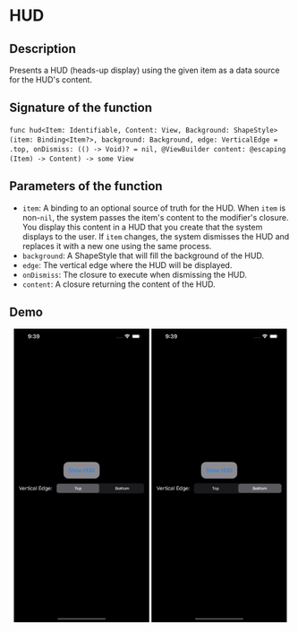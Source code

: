 # HUD

## Description 
Presents a HUD (heads-up display) using the given item as a data source for the HUD's content.

## Signature of the function 
`func hud<Item: Identifiable, Content: View, Background: ShapeStyle>(item: Binding<Item?>, background: Background, edge: VerticalEdge = .top, onDismiss: (() -> Void)? = nil, @ViewBuilder content: @escaping (Item) -> Content) -> some View`

## Parameters of the function
- `item`: A binding to an optional source of truth for the HUD. When `item` is non-`nil`, the system passes the item's content to the modifier's closure. You display this content in a HUD that you create that the system displays to the user. If `item` changes, the system dismisses the HUD and replaces it with a new one using the same process.
- `background`: A ShapeStyle that will fill the background of the HUD.
- `edge`: The vertical edge where the HUD will be displayed.
- `onDismiss`: The closure to execute when dismissing the HUD.
- `content`: A closure returning the content of the HUD.

## Demo
<p align="center">
	<img src="/Documentation/Assets/HUDTop.gif" width="48%">
	<img src="/Documentation/Assets/HUDBottom.gif" width="48%">
</p>
